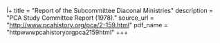 Í+
title = "Report of the Subcommittee Diaconal Ministries"
description = "PCA Study Committee Report (1978)."
source_url = "http://www.pcahistory.org/pca/2-159.html"
pdf_name = "httpwwwpcahistoryorgpca2159html"
+++
